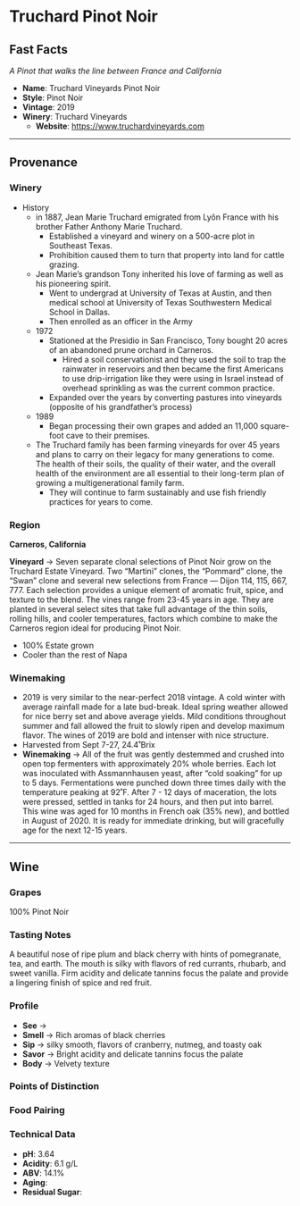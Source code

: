 # Truchard Pinot Noir
## Fast Facts
*A Pinot that walks the line between France and California*
 - **Name**: Truchard Vineyards Pinot Noir
 - **Style**: Pinot Noir
 - **Vintage**: 2019
 - **Winery**: Truchard Vineyards
     - **Website**: https://www.truchardvineyards.com
- - - -

## Provenance
### Winery
 - History
    - in 1887, Jean Marie Truchard emigrated from Lyôn France with his brother Father Anthony Marie Truchard. 
        - Established a vineyard and winery on a 500-acre plot in Southeast Texas.
        - Prohibition caused them to turn that property into land for cattle grazing.
    - Jean Marie’s grandson Tony inherited his love of farming as well as his pioneering spirit. 
        - Went to undergrad at University of Texas at Austin, and then medical school at University of Texas Southwestern Medical School in Dallas.
        - Then enrolled as an officer in the Army
    - 1972
        - Stationed at the Presidio in San Francisco, Tony bought 20 acres of an abandoned prune orchard in Carneros.
            - Hired a soil conservationist and they used the soil to trap the rainwater in reservoirs and then became the first Americans to use drip-irrigation like they were using in Israel instead of overhead sprinkling as was the current common practice.
        - Expanded over the years by converting pastures into vineyards (opposite of his grandfather’s process)
    - 1989
        - Began processing their own grapes and added an 11,000 square-foot cave to their premises.
    - The Truchard family has been farming vineyards for over 45 years and plans to carry on their legacy for many generations to come. The health of their soils, the quality of their water, and the overall health of the environment are all essential to their long-term plan of growing a multigenerational family farm.  
        - They will continue to farm sustainably and use fish friendly practices for years to come.

### Region
**Carneros, California**

**Vineyard**  → Seven separate clonal selections of Pinot Noir grow on the Truchard Estate Vineyard. Two “Martini” clones, the “Pommard” clone, the “Swan” clone and several new selections from France — Dijon 114, 115, 667, 777. Each selection provides a unique element of aromatic fruit, spice, and texture to the blend. The vines range from 23-45 years in age. They are planted in several select sites that take full advantage of the thin soils, rolling hills, and cooler temperatures, factors which combine to make the Carneros region ideal for producing Pinot Noir.
 - 100% Estate grown 
 - Cooler than the rest of Napa

### Winemaking 
 - 2019 is very similar to the near-perfect 2018 vintage. A cold winter with average rainfall made for a late bud-break. Ideal spring weather allowed for nice berry set and above average yields. Mild conditions throughout summer and fall allowed the fruit to slowly ripen and develop maximum flavor. The wines of 2019 are bold and intenser with nice structure.
 - Harvested from Sept 7-27, 24.4˚Brix
 - **Winemaking**  → All of the fruit was gently destemmed and crushed into open top fermenters with approximately 20% whole berries. Each lot was inoculated with Assmannhausen yeast, after “cold soaking” for up to 5 days. Fermentations were punched down three times daily with the temperature peaking at 92˚F. After 7 - 12 days of maceration, the lots were pressed, settled in tanks for 24 hours, and then put into barrel. This wine was aged for 10 months in French oak (35% new), and bottled in August of 2020. It is ready for immediate drinking, but will gracefully age for the next 12-15 years.
- - - -

## Wine
### Grapes
100% Pinot Noir

### Tasting Notes
A beautiful nose of ripe plum and black cherry with hints of pomegranate, tea, and earth. The mouth is silky with flavors of red currants, rhubarb, and sweet vanilla. Firm acidity and delicate tannins focus the palate and provide a lingering finish of spice and red fruit.

### Profile
 - **See** →  
 - **Smell** → Rich aromas of black cherries
 - **Sip** → silky smooth, flavors of cranberry, nutmeg, and toasty oak
 - **Savor** → Bright acidity and delicate tannins focus the palate
 - **Body** → Velvety texture

### Points of Distinction

### Food Pairing

### Technical Data
 - **pH**: 3.64
 - **Acidity**: 6.1 g/L
 - **ABV**: 14.1%
 - **Aging**: 
 - **Residual Sugar**: 
